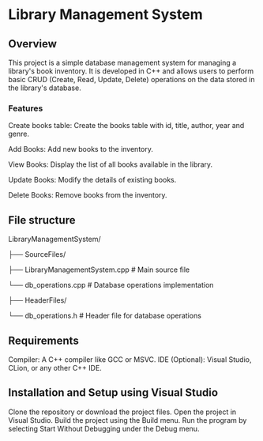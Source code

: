 # Library Management System

## Overview
This project is a simple database management system for managing a library's book inventory.
It is developed in C++ and allows users to perform basic CRUD (Create, Read, Update, Delete) operations on the data stored in the library's database.

### Features
Create books table: Create the books table with id, title, author, year and genre.

Add Books: Add new books to the inventory.

View Books: Display the list of all books available in the library.

Update Books: Modify the details of existing books.

Delete Books: Remove books from the inventory.

## File structure
LibraryManagementSystem/

├── SourceFiles/

   ├── LibraryManagementSystem.cpp   # Main source file

   └── db_operations.cpp             # Database operations implementation

├── HeaderFiles/

   └── db_operations.h               # Header file for database operations


## Requirements
Compiler: A C++ compiler like GCC or MSVC.
IDE (Optional): Visual Studio, CLion, or any other C++ IDE.

## Installation and Setup using Visual Studio
Clone the repository or download the project files.
Open the project in Visual Studio.
Build the project using the Build menu.
Run the program by selecting Start Without Debugging under the Debug menu.
